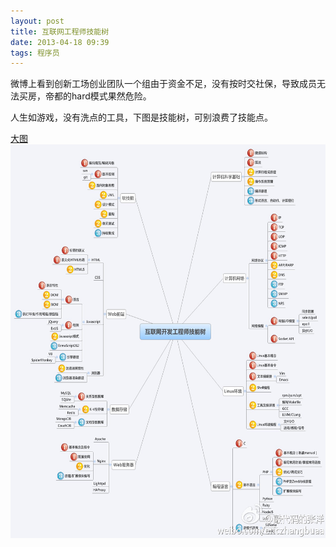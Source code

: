 ```yaml
---
layout: post
title: 互联网工程师技能树
date: 2013-04-18 09:39
tags: 程序员
---
```


微博上看到创新工场创业团队一个组由于资金不足，没有按时交社保，导致成员无法买房，帝都的hard模式果然危险。

人生如游戏，没有洗点的工具，下图是技能树，可别浪费了技能点。

<!--break-->

[大图](/images/skill.jpg)
<img src="/images/skill.jpg"  alt="互联网工程师技能树" height="630" width="630"/>
